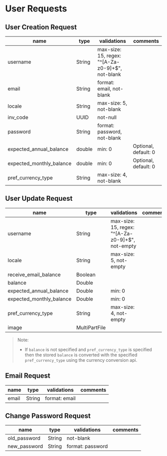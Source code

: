 # User Requests

## User Creation Request

| name                     | type   | validations                                      | comments             |
| ------------------------ | ------ | ------------------------------------------------ | -------------------- |
| username                 | String | max-size: 15, regex: "^[A-Za-z0-9]+$", not-blank |                      |
| email                    | String | format: email, not-blank                         |                      |
| locale                   | String | max-size: 5, not-blank                           |                      |
| inv_code                 | UUID   | not-null                                         |                      |
| password                 | String | format: password, not-blank                      |                      |
| expected_annual_balance  | double | min: 0                                           | Optional, default: 0 |
| expected_monthly_balance | double | min: 0                                           | Optional, default: 0 |
| pref_currency_type       | String | max-size: 4, not-blank                           |                      |

## User Update Request

| name                     | type          | validations                                      | comments |
| ------------------------ | ------------- | ------------------------------------------------ | -------- |
| username                 | String        | max-size: 15, regex: "^[A-Za-z0-9]+$", not-empty |          |
| locale                   | String        | max-size: 5, not-empty                           |          |
| receive_email_balance    | Boolean       |                                                  |          |
| balance                  | Double        |                                                  |          |
| expected_annual_balance  | Double        | min: 0                                           |          |
| expected_monthly_balance | Double        | min: 0                                           |          |
| pref_currency_type       | String        | max-size: 4, not-empty                           |          |
| image                    | MultiPartFile |                                                  |          |

> Note:
> * If `balance` is not specified and `pref_currency_type` is specified then the stored `balance` is converted with the specified `pref_currency_type` using the currency conversion api.

## Email Request

| name  | type   | validations   | comments |
| ----- | ------ | ------------- | -------- |
| email | String | format: email |          |

## Change Password Request

| name         | type   | validations      | comments |
| ------------ | ------ | ---------------- | -------- |
| old_password | String | not-blank        |          |
| new_password | String | format: password |          |
